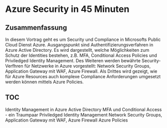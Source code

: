 # Azure Security in 45 Minuten

## Zusammenfassung

In diesem Vortrag geht es um Security und Compliance in Microsofts Public Cloud Dienst Azure. Ausgangspunkt sind Authentifizierungsverfahren in Azure Active Directory. Es wird dargestellt, welche Möglichkeiten zum Schutz der Identities bestehen, z.B. MFA, Conditional Access Policies und Priviledged Identity Management. Des Weiteren werden bewährte Security-Verfhren für Netzwerke in Azure vorgestellt: Network Security Groups, Application Gateway mit WAF, Azure Firewall. Als Drittes wird gezeigt, wie für Azure Resources auch komplexe Compliance Anforderungen umgesetzt werden können mittels Azure Policies.

## TOC

Identity Management in Azure Active Directory
MFA und Conditional Access - ein Traumpaar
Priviledged Identity Management
Network Security Groups, Application Gateway mit WAF, Azure Firewall
Azure Policies